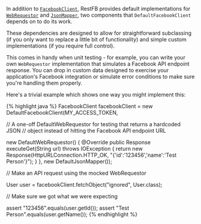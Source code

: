 In addition to <a target="_blank" href="/javadoc/com/restfb/DefaultFacebookClient.html">`FacebookClient`</a>, RestFB provides default implementations for <a target="_blank" href="/javadoc/com/restfb/DefaultWebRequestor.html">`WebRequestor`</a> and <a target="_blank" href="/javadoc/com/restfb/DefaultJsonMapper.html">`JsonMapper`</a>, two components that `DefaultFacebookClient` depends on to do its work.

These dependencies are designed to allow for straightforward subclassing (if you only want to replace a little bit of functionality) and simple custom implementations (if you require full control).

This comes in handy when unit testing - for example, you can write your own `WebRequestor` implementation that simulates a Facebook API endpoint response.  You can drop in custom data designed to exercise your application's Facebook integration or simulate error conditions to make sure you're handling them properly.


Here's a trivial example which shows one way you might implement this:

{% highlight java %}
FacebookClient facebookClient = new DefaultFacebookClient(MY_ACCESS_TOKEN,

  // A one-off DefaultWebRequestor for testing that returns a hardcoded JSON
  // object instead of hitting the Facebook API endpoint URL

  new DefaultWebRequestor() {
    @Override
    public Response executeGet(String url) throws IOException {
      return new Response(HttpURLConnection.HTTP_OK,
        "{'id':'123456','name':'Test Person'}");
    }
  }, new DefaultJsonMapper());

// Make an API request using the mocked WebRequestor

User user = facebookClient.fetchObject("ignored", User.class);

// Make sure we got what we were expecting

assert "123456".equals(user.getId());
assert "Test Person".equals(user.getName());
{% endhighlight %}